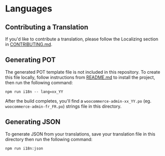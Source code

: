 # Languages

## Contributing a Translation
If you'd like to contribute a translation, please follow the Localizing section in [CONTRIBUTING.md](https://github.com/woocommerce/woocommerce-admin/blob/master/CONTRIBUTING.md).

## Generating POT

The generated POT template file is not included in this repository. To create this file locally, follow instructions from [README.md](https://github.com/woocommerce/woocommerce-admin/blob/master/README.md) to install the project, then run the following command:

```
npm run i18n -- lang=xx_YY
```

After the build completes, you'll find a `woocommerce-admin-xx_YY.po` (eg. `woocommerce-admin-fr_FR.po`) strings file in this directory. 

## Generating JSON

To generate JSON from your translations, save your translation file in this directory then run the following command:

```
npm run i18n:json
```
